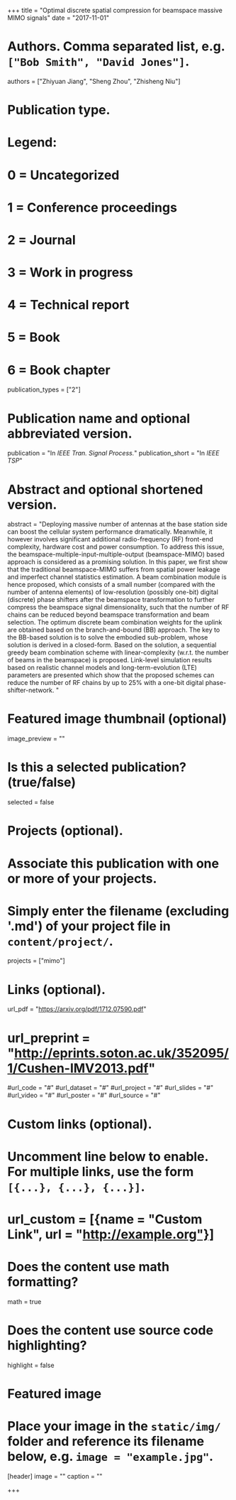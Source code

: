 +++
title = "Optimal discrete spatial compression for beamspace massive MIMO signals"
date = "2017-11-01"

# Authors. Comma separated list, e.g. `["Bob Smith", "David Jones"]`.
authors = ["Zhiyuan Jiang", "Sheng Zhou", "Zhisheng Niu"]

# Publication type.
# Legend:
# 0 = Uncategorized
# 1 = Conference proceedings
# 2 = Journal
# 3 = Work in progress
# 4 = Technical report
# 5 = Book
# 6 = Book chapter
publication_types = ["2"]

# Publication name and optional abbreviated version.
publication = "In *IEEE Tran. Signal Process.*"
publication_short = "In *IEEE TSP*"

# Abstract and optional shortened version.
abstract = "Deploying massive number of antennas at the base station side can boost the cellular system performance dramatically. Meanwhile, it however involves significant additional radio-frequency (RF) front-end complexity, hardware cost and power consumption. To address this issue, the beamspace-multiple-input-multiple-output (beamspace-MIMO) based approach is considered as a promising solution. In this paper, we first show that the traditional beamspace-MIMO suffers from spatial power leakage and imperfect channel statistics estimation. A beam combination module is hence proposed, which consists of a small number (compared with the number of antenna elements) of low-resolution (possibly one-bit) digital (discrete) phase shifters after the beamspace transformation to further compress the beamspace signal dimensionality, such that the number of RF chains can be reduced beyond beamspace transformation and beam selection. The optimum discrete beam combination weights for the uplink are obtained based on the branch-and-bound (BB) approach. The key to the BB-based solution is to solve the embodied sub-problem, whose solution is derived in a closed-form. Based on the solution, a sequential greedy beam combination scheme with linear-complexity (w.r.t. the number of beams in the beamspace) is proposed. Link-level simulation results based on realistic channel models and long-term-evolution (LTE) parameters are presented which show that the proposed schemes can reduce the number of RF chains by up to 25% with a one-bit digital phase-shifter-network. "

# Featured image thumbnail (optional)
image_preview = ""

# Is this a selected publication? (true/false)
selected = false

# Projects (optional).
#   Associate this publication with one or more of your projects.
#   Simply enter the filename (excluding '.md') of your project file in `content/project/`.
projects = ["mimo"]

# Links (optional).
url_pdf = "https://arxiv.org/pdf/1712.07590.pdf"
# url_preprint = "http://eprints.soton.ac.uk/352095/1/Cushen-IMV2013.pdf"
#url_code = "#"
#url_dataset = "#"
#url_project = "#"
#url_slides = "#"
#url_video = "#"
#url_poster = "#"
#url_source = "#"

# Custom links (optional).
#   Uncomment line below to enable. For multiple links, use the form `[{...}, {...}, {...}]`.
# url_custom = [{name = "Custom Link", url = "http://example.org"}]

# Does the content use math formatting?
math = true

# Does the content use source code highlighting?
highlight = false

# Featured image
# Place your image in the `static/img/` folder and reference its filename below, e.g. `image = "example.jpg"`.
[header]
image = ""
caption = ""

+++

